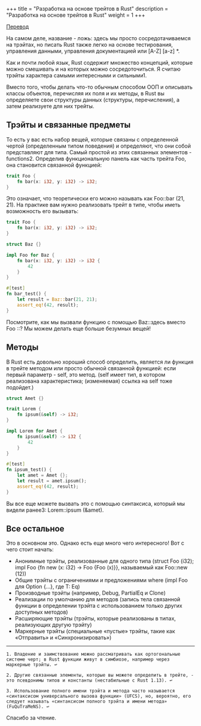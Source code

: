 +++
title = "Разработка на основе трейтов в Rust"
description = "Разработка на основе трейтов в Rust"
weight = 1
+++

[Перевод](https://deterministic.space/trait-driven-development-in-rust.html)

На самом деле, название - ложь: здесь мы просто сосредотачиваемся на трэйтах, но писать Rust также легко на основе тестирования, управления данными, управления документацией или [A-Z] [a-z] *.

Как и почти любой язык, Rust содержит множество концепций, которые можно смешивать и на которых можно сосредоточиться. Я считаю трэйты характера самыми интересными и сильными1.

Вместо того, чтобы делать что-то обычным способом ООП и описывать классы объектов, перечисляя их поля и их методы, в Rust вы определяете свои структуры данных (структуры, перечисления), а затем реализуете для них трейты.

## Трэйты и связанные предметы

То есть у вас есть набор вещей, которые связаны с определенной чертой (определенным типом поведения) и определяют, что они собой представляют для типа. Самый простой из этих связанных элементов - functions2. Определив функциональную панель как часть трейта Foo, она становится связанной функцией: 

```rust
trait Foo {
    fn bar(x: i32, y: i32) -> i32;
}
```

Это означает, что теоретически его можно называть как Foo::bar (21, 21). На практике вам нужно реализовать трейт в типе, чтобы иметь возможность его вызывать: 

```rust
trait Foo {
    fn bar(x: i32, y: i32) -> i32;
}

struct Baz {}

impl Foo for Baz {
    fn bar(x: i32, y: i32) -> i32 {
        42
    }
}

#[test]
fn bar_test() {
    let result = Baz::bar(21, 21);
    assert_eq!(42, result);
}
```

Посмотрите, как мы вызвали функцию с помощью Baz::здесь вместо Foo ::? Мы можем делать еще больше безумных вещей!

## Методы

В Rust есть довольно хороший способ определить, является ли функция в трейте методом или просто обычной связанной функцией: если первый параметр - self, это метод. (self имеет тип, в котором реализована характеристика; (изменяемая) ссылка на self тоже подойдет.) 

```rust
struct Amet {}

trait Lorem {
    fn ipsum(&self) -> i32;
}

impl Lorem for Amet {
    fn ipsum(&self) -> i32 {
        42
    }
}

#[test]
fn ipsum_test() {
    let amet = Amet {};
    let result = amet.ipsum();
    assert_eq!(42, result);
}
```

Вы все еще можете вызвать это с помощью синтаксиса, который мы видели ранее3: Lorem::ipsum (&amet).

## Все остальное

Это в основном это. Однако есть еще много чего интересного! Вот с чего стоит начать:

- Анонимные трэйты, реализованные для одного типа (struct Foo (i32); impl Foo {fn new (x: i32) -> Foo {Foo (x)}}, называемый как Foo::new (12))
- Общие трэйты с ограничениями и предложениями where (impl<T> Foo для Option<T> {…}, где T: Eq)
- Производные трэйты (например, Debug, PartialEq и Clone)
- Реализации по умолчанию для методов (запись тела связанной функции в определении трэйта с использованием только других доступных методов)
- Расширяющие трэйты (трэйты, которые реализованы в типах, реализующих другую трэйту)
- Маркерные трэйты (специальные «пустые» трэйты, такие как «Отправить» и «Синхронизировать»)

---
    1. Владение и заимствование можно рассматривать как ортогональные системе черт; в Rust функции живут в симбиозе, например через маркерные трэйты. ↩

    2. Другие связанные элементы, которые вы можете определить в трейте, - это псевдонимы типов и константы (нестабильные с Rust 1.13). ↩

    3. Использование полного имени трэйта и метода часто называется «синтаксисом универсального вызова функции» (UFCS), но, вероятно, его следует называть «синтаксисом полного трэйта и имени метода» (FuQuTraMeNS). ↩

Спасибо за чтение.